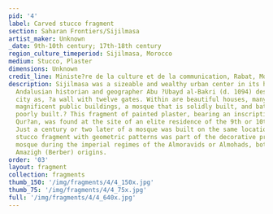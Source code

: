 ```yaml
---
pid: '4'
label: Carved stucco fragment
section: Saharan Frontiers/Sijilmasa
artist_maker: Unknown
_date: 9th-10th century; 17th-18th century
region_culture_timeperiod: Sijilmasa, Morocco
medium: Stucco, Plaster
dimensions: Unknown
credit_line: Ministe?re de la culture et de la communication, Rabat, Morocco
description: Sijilmasa was a sizeable and wealthy urban center in its heyday. The
  Andalusian historian and geographer Abu ?Ubayd al-Bakri (d. 1094) described the
  city as, ?a wall with twelve gates. Within are beautiful houses, many having gardens,
  magnificent public buildings, a mosque that is solidly built, and baths that are
  poorly built.? This fragment of painted plaster, bearing an inscription from the
  Qur?an, was found at the site of an elite residence of the 9th or 10th century.
  Just a century or two later of a mosque was built on the same location. The carved
  stucco fragment with geometric patterns was part of the decorative program of the
  mosque during the imperial regimes of the Almoravids or Almohads, both with local
  Amazigh (Berber) origins.
order: '03'
layout: fragment
collection: fragments
thumb_150: '/img/fragments/4/4_150x.jpg'
thumb_75: '/img/fragments/4/4_75x.jpg'
full: '/img/fragments/4/4_640x.jpg'
---
```

